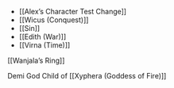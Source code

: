 * [[Alex’s Character Test Change]]
* [[Wicus (Conquest)]]
* [[Sin]]
* [[Edith (War)]]
*  [[Virna (Time)]]




[[Wanjala’s Ring]]



Demi God Child of [[Xyphera (Goddess of Fire)]]